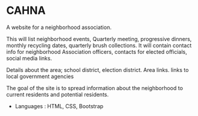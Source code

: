 # CAHNA
A website for a neighborhood association.

This will list neighborhood events, Quarterly meeting, progressive dinners, monthly recycling dates, quarterly brush collections.
It will contain contact info for neighborhood Association officers, contacts for elected officials, social media links.

Details about the area; school district, election district.
Area links.
links to local government agencies

The goal of the site is to spread information about the neighborhood to current residents and potential residents.

* Languages : HTML, CSS, Bootstrap
